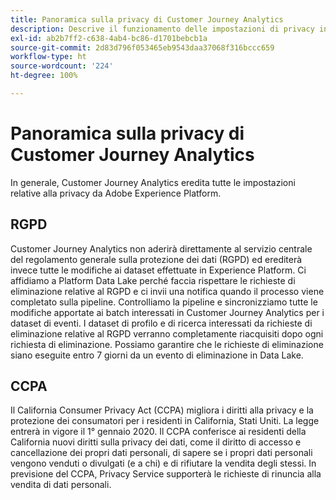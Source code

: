 ```yaml
---
title: Panoramica sulla privacy di Customer Journey Analytics
description: Descrive il funzionamento delle impostazioni di privacy in Customer Journey Analytics.
exl-id: ab2b7ff2-c638-4ab4-bc86-d1701bebcb1a
source-git-commit: 2d83d796f053465eb9543daa37068f316bccc659
workflow-type: ht
source-wordcount: '224'
ht-degree: 100%

---
```


# Panoramica sulla privacy di Customer Journey Analytics

In generale, Customer Journey Analytics eredita tutte le impostazioni relative alla privacy da Adobe Experience Platform.

## RGPD

Customer Journey Analytics non aderirà direttamente al servizio centrale del regolamento generale sulla protezione dei dati (RGPD) ed erediterà invece tutte le modifiche ai dataset effettuate in Experience Platform. Ci affidiamo a Platform Data Lake perché faccia rispettare le richieste di eliminazione relative al RGPD e ci invii una notifica quando il processo viene completato sulla pipeline. Controlliamo la pipeline e sincronizziamo tutte le modifiche apportate ai batch interessati in Customer Journey Analytics per i dataset di eventi. I dataset di profilo e di ricerca interessati da richieste di eliminazione relative al RGPD verranno completamente riacquisiti dopo ogni richiesta di eliminazione. Possiamo garantire che le richieste di eliminazione siano eseguite entro 7 giorni da un evento di eliminazione in Data Lake.

## CCPA

Il California Consumer Privacy Act (CCPA) migliora i diritti alla privacy e la protezione dei consumatori per i residenti in California, Stati Uniti. La legge entrerà in vigore il 1° gennaio 2020.
Il CCPA conferisce ai residenti della California nuovi diritti sulla privacy dei dati, come il diritto di accesso e cancellazione dei propri dati personali, di sapere se i propri dati personali vengono venduti o divulgati (e a chi) e di rifiutare la vendita degli stessi.
In previsione del CCPA, Privacy Service supporterà le richieste di rinuncia alla vendita di dati personali.
